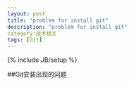 ```yaml
---
layout: post
title: "problem for install git"
description: "problem for install git"
category:技术相关
tags: [Git]
---
```

{% include JB/setup %}


##Git安装出现的问题